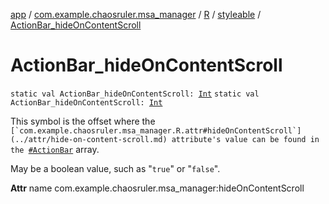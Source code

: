 [app](../../../index.md) / [com.example.chaosruler.msa_manager](../../index.md) / [R](../index.md) / [styleable](index.md) / [ActionBar_hideOnContentScroll](.)

# ActionBar_hideOnContentScroll

`static val ActionBar_hideOnContentScroll: `[`Int`](https://kotlinlang.org/api/latest/jvm/stdlib/kotlin/-int/index.html)
`static val ActionBar_hideOnContentScroll: `[`Int`](https://kotlinlang.org/api/latest/jvm/stdlib/kotlin/-int/index.html)

This symbol is the offset where the ``[`com.example.chaosruler.msa_manager.R.attr#hideOnContentScroll`](../attr/hide-on-content-scroll.md) attribute's value can be found in the ``[`#ActionBar`](-action-bar.md) array.

May be a boolean value, such as "`true`" or "`false`".

**Attr**
name com.example.chaosruler.msa_manager:hideOnContentScroll

